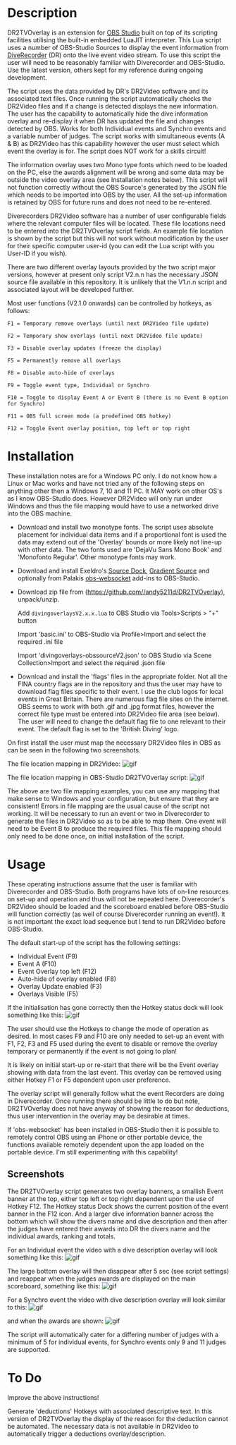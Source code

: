 # Description
DR2TVOverlay is an extension for [OBS Studio](https://obsproject.com/) built on top of its scripting facilities utilising the built-in embedded LuaJIT
interpreter. This Lua script uses a number of OBS-Studio Sources to display the event information from [DiveRecorder](https://www.diverecorder.co.uk) (DR) onto
the live event video stream.  To use this script the user will need to be reasonably familiar with Diverecorder and OBS-Studio.
Use the latest version, others kept for my reference during ongoing development.

The script uses the data provided by DR's DR2Video software and its associated text files.  Once running the script
automatically checks the DR2Video files and if a change is detected displays the new information.  The user has the 
capability to automatically hide the dive information overlay and re-display it when DR has updated the file and changes
detected by OBS.  Works for both Individual events and Synchro events and a variable number of judges.  The script works 
with simultaneous events (A & B) as DR2Video has this capability however the user must select which event the overlay is for.
The script does NOT work for a skills circuit!

The information overlay uses two Mono type fonts which need to be loaded on the PC, else the awards alignment will be wrong
and some data may be outside the video overlay area (see Installation notes below).  This script will not function 
correctly without the OBS Source's generated by the JSON file which needs to be imported into OBS by the user.  All the
set-up information is retained by OBS for future runs and does not need to be re-entered.

Diverecorders DR2Video software has a number of user configurable fields where the relevant computer files will be located. 
These file locations need to be entered into the DR2TVOverlay script fields.  An example file location is shown by the script
but this will not work without modification by the user for their specific computer user-id (you can edit the Lua script with
you User-ID if you wish).

There are two different overlay layouts provided by the two script major versions, however at present only script V2.n.n has
the necessary JSON source file available in this repository.  It is unlikely that the V1.n.n script and associated layout 
will be developed further.  

Most user functions (V2.1.0 onwards) can be controlled by hotkeys, as follows:

    F1 = Temporary remove overlays (until next DR2Video file update)

    F2 = Temporary show overlays (until next DR2Video file update)

    F3 = Disable overlay updates (freeze the display)

    F5 = Permanently remove all overlays

    F8 = Disable auto-hide of overlays

    F9 = Toggle event type, Individual or Synchro

    F10 = Toggle to display Event A or Event B (there is no Event B option for Synchro)

    F11 = OBS full screen mode (a predefined OBS hotkey)
    
    F12 = Toggle Event overlay position, top left or top right

# Installation 
These installation notes are for a Windows PC only.  I do not know how a Linux or Mac works and have not tried any of the
following steps on anything other then a Windows 7, 10 and 11 PC.  It MAY work on other OS's as I know OBS-Studio does.
However DR2Video will only run under Windows and thus the file mapping would have to use a networked drive into the OBS 
machine.  

- Download and install two monotype fonts.   The script uses absolute placement for individual data items and if a
proportional font is used the data may extend out of the 'Overlay' bounds or more likely not line-up with other data.  The 
two fonts used are 'DejaVu Sans Mono Book' and 'Monofonto Regular'.  Other monotype fonts may work.

- Download and install Exeldro's [Source Dock](https://obsproject.com/forum/resources/source-dock.1317/), [Gradient Source](https://obsproject.com/forum/resources/gradient-source.1172/) and optionally from Palakis [obs-websocket](https://obsproject.com/forum/resources/obs-websocket-remote-control-obs-studio-from-websockets.466/) add-ins to
OBS-Studio.

- Download zip file from (https://github.com//andy5211d/DR2TVOverlay), unpack/unzip.

    Add `divingoverlaysV2.x.x.lua` to OBS Studio via Tools>Scripts > "+" button 

    Import 'basic.ini' to OBS-Studio via Profile>Import and select the required .ini file

    Import 'divingoverlays-obssourceV2.json' to OBS Studio via Scene Collection>Import and select the required .json file

- Download and install the 'flags' files in the appropriate folder.  Not all the FINA country flags are in the repository
and thus the user may have to download flag files specific to their event.  I use the club logos for local events in Great
Britain.  There are numerous flag file sites on the internet.  OBS seems to work with both .gif and .jpg format files,
however the correct file type must be entered into DR2Video file area (see below).  The user will need to change the
default flag file to one relevant to their event.  The default flag is set to the 'British Diving' logo.

On first install the user must map the necessary DR2Video files in OBS as can be seen in the following two screenshots.

The file location mapping in DR2Video:
![gif](/gifs/DR2Videofilelocations.gif)


The file location mapping in OBS-Studio DR2TVOverlay script:
![gif](/gifs/OBSscriptfilelocations.gif)

The above are two file mapping examples, you can use any mapping that make sense to Windows and your configuration, but
ensure that they are consistent!  Errors in file mapping are the usual cause of the script not working.  It will be
necessary to run an event or two in Diverecorder to generate the files in DR2Video so as to be able to map them. One event
will need to be Event B to produce the required files.  This file mapping should only need to be done once, on initial 
installation of the script. 

# Usage
These operating instructions assume that the user is familiar with Diverecorder and OBS-Studio.  Both programs have lots of
on-line resources on set-up and operation and thus will not be repeated here.  Diverecorder's DR2Video should be loaded and
the scoreboard enabled before OBS-Studio will function correctly (as well of course Diverecorder running an event!).  It is
not important the exact load sequence but I tend to run DR2Video before OBS-Studio.

The default start-up of the script has the following settings:
- Individual Event (F9)
- Event A (F10)
- Event Overlay top left (F12)
- Auto-hide of overlay enabled (F8)
- Overlay Update enabled (F3)
- Overlays Visible (F5)

If the initialisation has gone correctly then the Hotkey status dock will look something like this:
![gif](/gifs/hotkeystatusdock.gif)

The user should use the Hotkeys to change the mode of operation as desired.  In most cases F9 and F10 are only needed
to set-up an event with F1, F2, F3 and F5 used during the event to disable or remove the overlay temporary or permanently
if the event is not going to plan!  

It is likely on initial start-up or re-start that there will be the Event overlay showing with data from the last event.
This overlay can be removed using either Hotkey F1 or F5 dependent upon user preference.  

The overlay script will generally follow what the event Recorders are doing in Diverecorder.  Once running there should be
little to do but note, DR2TVOverlay does not have anyway of showing the reason for deductions, thus user intervention in
the overlay may be desirable at times.

If 'obs-websocket' has been installed in OBS-Studio then it is possible to remotely control OBS using an iPhone or other
portable device, the functions available remotely dependent upon the app loaded on the portable device.  I'm still 
experimenting with this capability!  

## Screenshots

The DR2TVOverlay script generates two overlay banners, a smallish Event banner at the top, either top left or top right
dependent upon the use of Hotkey F12.  The Hotkey status Dock shows the current position of the event banner in the F12
icon.  And a larger dive information banner across the bottom which will show the divers name and dive description and 
then after the judges have entered their awards into DR the divers name and the individual awards, ranking and totals.

For an Individual event the video with a dive description overlay will look something like this:
![gif](/gifs/IndividualDescription.gif)

The large bottom overlay will then disappear after 5 sec (see script settings) and reappear when the judges awards are
displayed on the main scoreboard, something like this:
![gif](/gifs/IndividualAwards.gif)

For a Synchro event the video with dive description overlay will look similar to this:
![gif](/gifs/SynchroDescription.gif)

and when the awards are shown:
![gif](/gifs/SynchroAwards.gif)

The script will automatically cater for a differing number of judges with a minimum of 5 for individual events, for
Synchro events only 9 and 11 judges are supported.  

# To Do
Improve the above instructions!   

Generate 'deductions' Hotkeys with associated descriptive text.  In this version of DR2TVOverlay the display of the reason
for the deduction cannot be automated.  The necessary data is not available in DR2Video to automatically trigger a 
deductions overlay/description.
